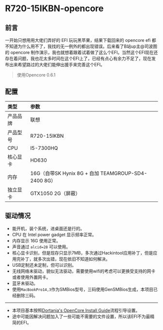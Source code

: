 # R720-15IKBN-opencore
## 前言
一开始只想用用大佬们弄好的 EFI 玩玩黑苹果，结果下载回来的 opencore efi 都不知道为什么用不了，我找的无一例外的都出现错误。后来看了B站up主@司波图的 opencore 制作演示，我也就想着跟着试着做了这么个EFI。当然这个EFI现在还存在着问题，我也花太多时间在这个EFI上了，已经有点心有余力不足了，现在发布出来希望路过的大佬们能伸出援手来完善这个EFI。

> 使用Opencore 0.6.1

## 配置
|   类型   |   参数   |
|:--------|:--------|
|产品品牌  |联想|
|产品型号  |R720-15IKBN|
|CPU     |I5-7300HQ|
|核心显卡 |HD630|
|内存     |16G（自带SK Hynix 8G + 自加 TEAMGROUP-SD4-2400 8G）|
|独立显卡 |GTX1050 2G（屏蔽）| 

## 驱动情况
+ 能开机，装个系统，进桌面还是行的。
+ CPU 在 Intel power gadget 显示频率正常。
+ 内存显示 16G 使用正常。
+ 声音通过 `alcid=28` 可以使用。
+ 核心显卡识别，但是现存只显示7MB，多次通过Hackintool应用补丁，但是应用完补丁，就多次出错，现在依旧不知道如何解决。
+ USB定制还未定制，但可以识别。
+ 无线网络未驱动，貌似无法驱动，需要使用wifi的考虑可以更换受支持的网卡或者使用外置网卡。
+ 蓝牙未驱动。
+ 使用`MacBookPro14,3`作为SMBios型号，三码使用GenSMBios生成，本项目已经删除三码。

----
+ 本项目基本按照[Dortania's OpenCore Install Guide](https://dortania.github.io/OpenCore-Install-Guide/)流程引导设置。
+ 途中可能因解决问题加入了一些可能不需要的文件设置，所以该EFI不为最精简的EFI。